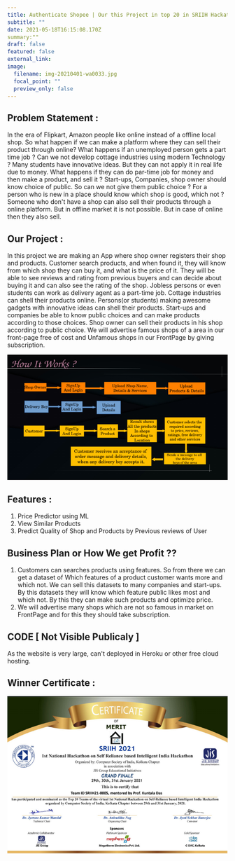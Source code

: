 ```yaml
---
title: Authenticate Shopee | Our this Project in top 20 in SRIIH Hackathon
subtitle: ""
date: 2021-05-18T16:15:08.170Z
summary:""
draft: false
featured: false
external_link:
image:
  filename: img-20210401-wa0033.jpg
  focal_point: ""
  preview_only: false
---
```

## Problem Statement :

In the era of Flipkart, Amazon people like online instead of a
offline local shop. So what happen if we can make a platform where
they can sell their product through online?
What happens if an unemployed person gets a part time job ?
Can we not develop cottage industries using modern Technology ?
Many students have innovative ideas. But they can not apply it in
real life due to money. What happens if they can do par-time job for
money and then make a product, and sell it ?
Start-ups, Companies, shop owner should know choice of public. So
can we not give them public choice ?
For a person who is new in a place should know which shop is good,
which not ?
Someone who don't have a shop can also sell their products
through a online platform. But in offline market it is not possible.
But in case of online then they also sell.

## Our Project :

In this project we are making an App where shop owner registers
their shop and products. Customer search products, and when
found it, they will know from which shop they can buy it, and
what is the price of it. They will be able to see reviews and rating
from previous buyers and can decide about buying it and can also
see the rating of the shop.
Jobless persons or even students can work as delivery agent as a
part-time job.
Cottage industries can shell their products online.
Persons(or students) making awesome gadgets with innovative
ideas can shell their products.
Start-ups and companies be able to know public choices and can
make products according to those choices.
Shop owner can sell their products in his shop according to public
choice.
We will advertise famous shops of a area in our front-page free of
cost and Unfamous shops in our FrontPage by giving subscription.

![](1-6rsddqxv-l_xsj39y1mlpq.png)



## Features :

1. Price Predictor using ML
2. View Similar Products
3. Predict Quality of Shop and Products by Previous reviews
   of User



## Business Plan or How We get Profit ??

1. Customers can searches products using features. So from
   there we can get a dataset of Which features of a product
   customer wants more and which not. We can sell this datasets to
   many companies and start-ups.
   By this datasets they will know which feature public likes most
   and which not. By this they can make such products and optimize
   price.
2. We will advertise many shops which are not so famous in
   market on FrontPage and for this they should take subscription.



## CODE  \[ Not Visible Publicaly ]

As the website is very large, can't deployed in Heroku or other free cloud hosting.



## Winner Certificate :

![](new.png)
